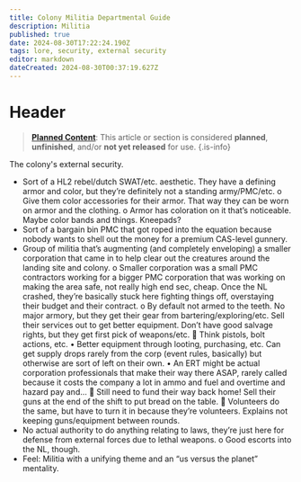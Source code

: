 ```yaml
---
title: Colony Militia Departmental Guide
description: Militia
published: true
date: 2024-08-30T17:22:24.190Z
tags: lore, security, external security
editor: markdown
dateCreated: 2024-08-30T00:37:19.627Z
---
```


# Header

> [**Planned Content**](/maintenance/Templates#planned): This article or section is considered **planned**, **unfinished**, and/or **not yet released** for use.
{.is-info}


The colony's external security.

-	Sort of a HL2 rebel/dutch SWAT/etc. aesthetic. They have a defining armor and color, but they’re definitely not a standing army/PMC/etc. 
o	Give them color accessories for their armor. That way they can be worn on armor and the clothing. 
o	Armor has coloration on it that’s noticeable. Maybe color bands and things. Kneepads? 
-	Sort of a bargain bin PMC that got roped into the equation because nobody wants to shell out the money for a premium CAS-level gunnery. 
-	Group of militia that’s augmenting (and completely enveloping) a smaller corporation that came in to help clear out the creatures around the landing site and colony. 
o	Smaller corporation was a small PMC contractors working for a bigger PMC corporation that was working on making the area safe, not really high end sec, cheap. Once the NL crashed, they’re basically stuck here fighting things off, overstaying their budget and their contract.
o	By default not armed to the teeth. No major armory, but they get their gear from bartering/exploring/etc. Sell their services out to get better equipment. Don’t have good salvage rights, but they get first pick of weapons/etc. 
	Think pistols, bolt actions, etc. 
•	Better equipment through looting, purchasing, etc. Can get supply drops rarely from the corp (event rules, basically) but otherwise are sort of left on their own. 
•	An ERT might be actual corporation professionals that make their way there ASAP, rarely called because it costs the company a lot in ammo and fuel and overtime and hazard pay and…
	Still need to fund their way back home! Sell their guns at the end of the shift to put bread on the table.
	Volunteers do the same, but have to turn it in because they’re volunteers. Explains not keeping guns/equipment between rounds.
-	No actual authority to do anything relating to laws, they’re just here for defense from external forces due to lethal weapons. 
o	Good escorts into the NL, though. 
-	Feel: Militia with a unifying theme and an “us versus the planet” mentality. 
